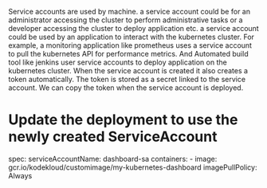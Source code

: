 Service accounts are used by machine.
a service account could be for an administrator accessing the cluster to perform administrative tasks or a developer accessing the cluster to deploy application etc.
a service account could be used by an application to interact with the kubernetes cluster.
For example, a monitoring application like prometheus uses a service account to pull the kubernetes API for performance metrics.
And Automated build tool like jenkins user service accounts to deploy application on the kubernetes cluster.
When the service account is created it also creates a token automatically.
The token is stored as a secret  linked to the service account.
We can copy the token when the service account is deployed.

# Update the deployment to use the newly created ServiceAccount

 spec:
      serviceAccountName: dashboard-sa
      containers:
      - image: gcr.io/kodekloud/customimage/my-kubernetes-dashboard
        imagePullPolicy: Always

